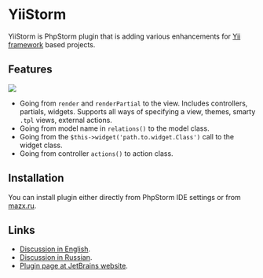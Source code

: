 YiiStorm
========

YiiStorm is PhpStorm plugin that is adding various enhancements
for [Yii framework](http://www.yiiframework.com/) based projects.

Features
--------

<img src="http://plugins.jetbrains.com/files/7182/screenshot_14099.png" />

- Going from `render` and `renderPartial` to the view. Includes controllers,
partials, widgets. Supports all ways of specifying a view, themes,
smarty `.tpl` views, external actions.
- Going from model name in `relations()` to the model class.
- Going from the `$this->widget('path.to.widget.Class')` call to the widget class.
- Going from controller `actions()` to action class.

Installation
------------

You can install plugin either directly from PhpStorm IDE settings or from
[mazx.ru](http://mazx.ru/).

Links
-----

- [Discussion in English](http://www.yiiframework.com/forum/index.php/topic/40955-yiistorm/).
- [Discussion in Russian](http://yiiframework.ru/forum/viewtopic.php?f=17&t=10795).
- [Plugin page at JetBrains website](http://plugins.jetbrains.com/plugin/?webide&pluginId=7182).
